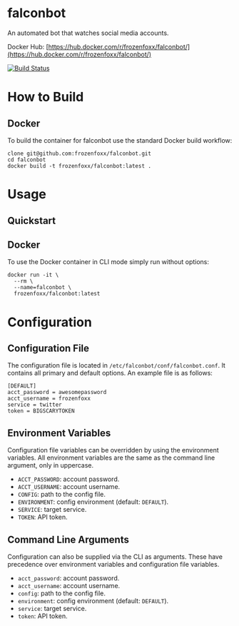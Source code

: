 # falconbot

An automated bot that watches social media accounts.

Docker Hub: [https://hub.docker.com/r/frozenfoxx/falconbot/](https://hub.docker.com/r/frozenfoxx/falconbot/)

[![Build Status](https://cloud.drone.io/api/badges/frozenfoxx/falconbot/status.svg)](https://cloud.drone.io/frozenfoxx/falconbot)

# How to Build

## Docker

To build the container for falconbot use the standard Docker build workflow:

```
clone git@github.com:frozenfoxx/falconbot.git
cd falconbot
docker build -t frozenfoxx/falconbot:latest .
```

# Usage

## Quickstart

## Docker

To use the Docker container in CLI mode simply run without options:

```
docker run -it \
  --rm \
  --name=falconbot \
  frozenfoxx/falconbot:latest
```

# Configuration

## Configuration File

The configuration file is located in `/etc/falconbot/conf/falconbot.conf`. It contains all primary and default options. An example file is as follows:

```
[DEFAULT]
acct_password = awesomepassword
acct_username = frozenfoxx
service = twitter
token = BIGSCARYTOKEN
```

## Environment Variables

Configuration file variables can be overridden by using the environment variables. All environment variables are the same as the command line argument, only in uppercase.

* `ACCT_PASSWORD`: account password.
* `ACCT_USERNAME`: account username.
* `CONFIG`: path to the config file.
* `ENVIRONMENT`: config environment (default: `DEFAULT`).
* `SERVICE`: target service.
* `TOKEN`: API token.

## Command Line Arguments

Configuration can also be supplied via the CLI as arguments. These have precedence over environment variables and configuration file variables.
* `acct_password`: account password.
* `acct_username`: account username.
* `config`: path to the config file.
* `environment`: config environment (default: `DEFAULT`).
* `service`: target service.
* `token`: API token.
